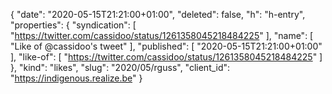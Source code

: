{
  "date": "2020-05-15T21:21:00+01:00",
  "deleted": false,
  "h": "h-entry",
  "properties": {
    "syndication": [
      "https://twitter.com/cassidoo/status/1261358045218484225"
    ],
    "name": [
      "Like of @cassidoo's tweet"
    ],
    "published": [
      "2020-05-15T21:21:00+01:00"
    ],
    "like-of": [
      "https://twitter.com/cassidoo/status/1261358045218484225"
    ]
  },
  "kind": "likes",
  "slug": "2020/05/rguss",
  "client_id": "https://indigenous.realize.be"
}
